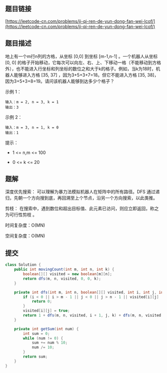 ## 题目链接

[https://leetcode-cn.com/problems/ji-qi-ren-de-yun-dong-fan-wei-lcof/](https://leetcode-cn.com/problems/ji-qi-ren-de-yun-dong-fan-wei-lcof/)

## 题目描述

地上有一个m行n列的方格，从坐标 [0,0] 到坐标 [m-1,n-1] 。一个机器人从坐标 [0, 0] 的格子开始移动，它每次可以向左、右、上、下移动一格（不能移动到方格外），也不能进入行坐标和列坐标的数位之和大于k的格子。例如，当k为18时，机器人能够进入方格 [35, 37] ，因为3+5+3+7=18。但它不能进入方格 [35, 38]，因为3+5+3+8=19。请问该机器人能够到达多少个格子？

示例 1：

```
输入：m = 2, n = 3, k = 1
输出：3
```

示例 2：

```
输入：m = 3, n = 1, k = 0
输出：1
```

提示：

- 1 <= n,m <= 100

- 0 <= k <= 20

## 题解

深度优先搜索： 可以理解为暴力法模拟机器人在矩阵中的所有路径。DFS 通过递归，先朝一个方向搜到底，再回溯至上个节点，沿另一个方向搜索，以此类推。

剪枝： 在搜索中，遇到数位和超出目标值、此元素已访问，则应立即返回，称之为可行性剪枝 。

时间复杂度：O(MN)

空间复杂度：O(MN)

## 提交

```java
class Solution {
    public int movingCount(int m, int n, int k) {
        boolean[][] visited = new boolean[m][n];
        return dfs(m, n, visited, 0, 0, k);
    }

    private int dfs(int m, int n, boolean[][] visited, int i, int j, int k) {
        if (i < 0 || i > m - 1 || j < 0 || j > n - 1 || visited[i][j] || getSum(i) + getSum(j) > k) {
            return 0;
        }
        visited[i][j] = true;
        return 1 + dfs(m, n, visited, i + 1, j, k) + dfs(m, n, visited, i - 1, j, k) + dfs(m, n, visited, i, j + 1, k) + dfs(m, n, visited, i, j - 1, k);
    }

    private int getSum(int num) {
        int sum = 0;
        while (num != 0) {
            sum += num % 10;
            num /= 10;
        }
        return sum;
    }
}
```